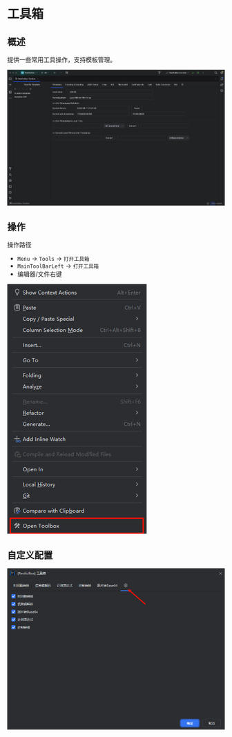 # 工具箱

## 概述
提供一些常用工具操作，支持模板管理。

![1717342213206.png](../images/toolbox.png)

## 操作

操作路径

- `Menu` -> `Tools` -> `打开工具箱`
- `MainToolBarLeft` -> `打开工具箱`
- 编辑器/文件右键

![img.png](images/1724581651953.png)

## 自定义配置

![img.png](images/1717503750767.png)